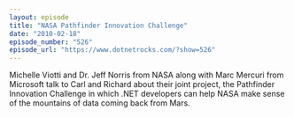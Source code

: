 ```yaml
---
layout: episode
title: "NASA Pathfinder Innovation Challenge"
date: "2010-02-18"
episode_number: "526"
episode_url: "https://www.dotnetrocks.com/?show=526"
---
```


Michelle Viotti and Dr. Jeff Norris from NASA along with Marc Mercuri from Microsoft talk to Carl and Richard about their joint project, the Pathfinder Innovation Challenge in which .NET developers can help NASA make sense of the mountains of data coming back from Mars.
